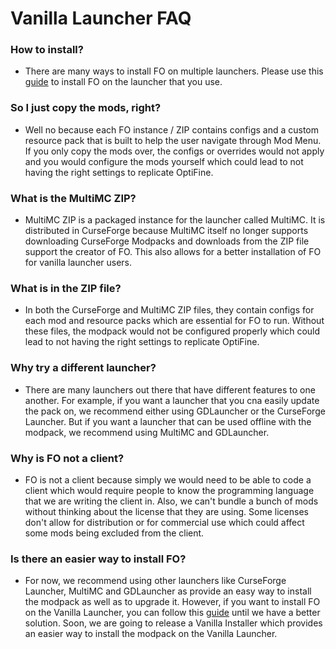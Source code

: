 # Vanilla Launcher FAQ

### How to install?

- There are many ways to install FO on multiple launchers. Please use this [guide](https://fabulously-optimized.gitbook.io/modpack/readme/install-instructions#minecraft-launcher-vanilla) to install FO on the launcher that you use.

### So I just copy the mods, right?

- Well no because each FO instance / ZIP contains configs and a custom resource pack that is built to help the user navigate through Mod Menu. If you only copy the mods over, the configs or overrides would not apply and you would configure the mods yourself which could lead to not having the right settings to replicate OptiFine.

### What is the MultiMC ZIP?

- MultiMC ZIP is a packaged instance for the launcher called MultiMC. It is distributed in CurseForge because MultiMC itself no longer supports downloading CurseForge Modpacks and downloads from the ZIP file support the creator of FO. This also allows for a better installation of FO for vanilla launcher users.

### What is in the ZIP file?

- In both the CurseForge and MultiMC ZIP files, they contain configs for each mod and resource packs which are essential for FO to run. Without these files, the modpack would not be configured properly which could lead to not having the right settings to replicate OptiFine.

### Why try a different launcher?

- There are many launchers out there that have different features to one another. For example, if you want a launcher that you cna easily update the pack on, we recommend either using GDLauncher or the CurseForge Launcher. But if you want a launcher that can be used offline with the modpack, we recommend using MultiMC and GDLauncher.

### Why is FO not a client?

- FO is not a client because simply we would need to be able to code a client which would require people to know the programming language that we are writing the client in. Also, we can't bundle a bunch of mods without thinking about the license that they are using. Some licenses don't allow for distribution or for commercial use which could affect some mods being excluded from the client.

### Is there an easier way to install FO?

- For now, we recommend using other launchers like CurseForge Launcher, MultiMC and GDLauncher as provide an easy way to install the modpack as well as to upgrade it. However, if you want to install FO on the Vanilla Launcher, you can follow this [guide](https://fabulously-optimized.gitbook.io/modpack/readme/install-instructions#minecraft-launcher-vanilla) until we have a better solution. Soon, we are going to release a Vanilla Installer which provides an easier way to install the modpack on the Vanilla Launcher.

